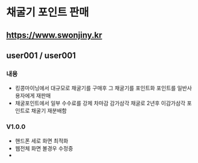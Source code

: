 # 채굴기 포인트 판매

## https://www.swonjiny.kr
## user001 / user001

### 내용
* 킹콩마이닝에서 대규모로 채굴기를 구매후 그 채굴기를 포인트화 포인트를 일반사용자에게 재판매
* 채굴포인트에서 일부 수수료를 강제 차마감 감가삼각 채굴로 2년후 이감가삼각 포인트로 채굴기 재분배함 

### V1.0.0
* 핸드폰 세로 화면 최적화 
* 웹전체 화면 볼경우 수정중
*
 
